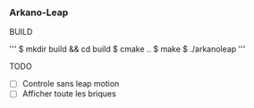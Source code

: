### Arkano-Leap

BUILD

'''
$ mkdir build && cd build
$ cmake ..
$ make
$ ./arkanoleap
'''

TODO
- [ ] Controle sans leap motion
- [ ] Afficher toute les briques
